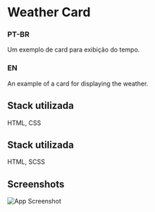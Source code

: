 # Weather Card

### PT-BR
Um exemplo de card para exibição do tempo.

### EN
An example of a card for displaying the weather.

## Stack utilizada

HTML, CSS


## Stack utilizada

HTML, SCSS


## Screenshots

![App Screenshot](https://ibb.co/hM1GhRv)
